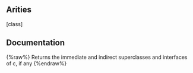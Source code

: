 ## Arities
[class]

## Documentation
{%raw%}
Returns the immediate and indirect superclasses and interfaces of c, if any
{%endraw%}
